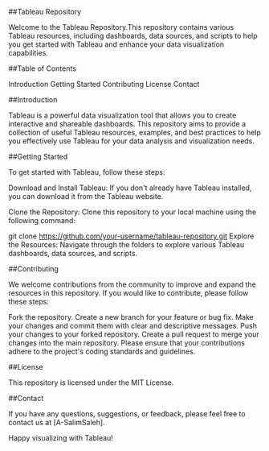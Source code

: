 ##Tableau Repository

Welcome to the Tableau Repository.This repository contains various Tableau resources, including dashboards, data sources, and scripts to help you get started with Tableau and enhance your data visualization capabilities.

##Table of Contents

Introduction
Getting Started
Contributing
License
Contact

##Introduction

Tableau is a powerful data visualization tool that allows you to create interactive and shareable dashboards. This repository aims to provide a collection of useful Tableau resources, examples, and best practices to help you effectively use Tableau for your data analysis and visualization needs.

##Getting Started

To get started with Tableau, follow these steps:

Download and Install Tableau: If you don't already have Tableau installed, you can download it from the Tableau website.

Clone the Repository: Clone this repository to your local machine using the following command:

git clone https://github.com/your-username/tableau-repository.git
Explore the Resources: Navigate through the folders to explore various Tableau dashboards, data sources, and scripts.

##Contributing

We welcome contributions from the community to improve and expand the resources in this repository. If you would like to contribute, please follow these steps:

Fork the repository.
Create a new branch for your feature or bug fix.
Make your changes and commit them with clear and descriptive messages.
Push your changes to your forked repository.
Create a pull request to merge your changes into the main repository.
Please ensure that your contributions adhere to the project's coding standards and guidelines.

##License

This repository is licensed under the MIT License. 

##Contact

If you have any questions, suggestions, or feedback, please feel free to contact us at [A-SalimSaleh].

Happy visualizing with Tableau!

